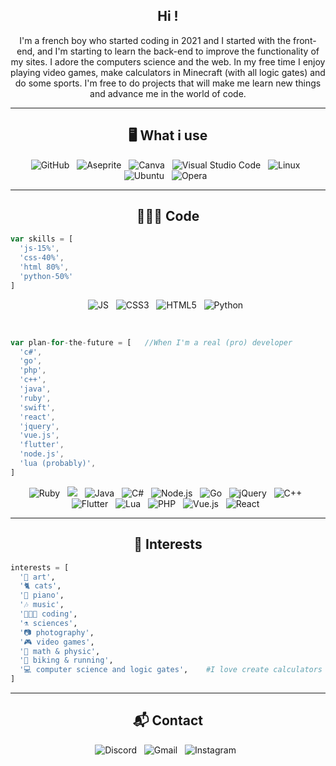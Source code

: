 <h2 align="center">Hi !</h2>

<p align="center">
  I'm a french boy who started coding in 2021 and I started with the front-end, and I'm starting to learn the back-end to improve the functionality of my sites. I adore the computers science and the web. In my free time I enjoy playing video games, make calculators in Minecraft (with all logic gates) and do some sports. I'm free to do projects that will make me learn new things and advance me in the world of code.
</p>

<hr>

<h2 align="center">🖥️ What i use</h2>

<p align="center">
  <img alt="GitHub" src="https://img.shields.io/badge/github-%23121011.svg?style=for-the-badge&logo=github&logoColor=white"/>&nbsp;&nbsp;
  <img alt="Aseprite" src="https://img.shields.io/badge/Aseprite-FFFFFF?style=for-the-badge&logo=Aseprite&logoColor=#7D929E"/>&nbsp;&nbsp;
  <img alt="Canva" src="https://img.shields.io/badge/Canva-%2300C4CC.svg?style=for-the-badge&logo=Canva&logoColor=white"/>&nbsp;&nbsp;
  <img alt="Visual Studio Code" src="https://img.shields.io/badge/Visual%20Studio-007ACC.svg?style=for-the-badge&logo=visual-studio-code&logoColor=white"/>&nbsp;&nbsp;
  <img alt="Linux" src="https://img.shields.io/badge/Linux-FCC624?style=for-the-badge&logo=linux&logoColor=black"/>&nbsp;&nbsp;
  <img alt="Ubuntu" src="https://img.shields.io/badge/Ubuntu-E95420?style=for-the-badge&logo=ubuntu&logoColor=white"/>&nbsp;&nbsp;
  <img alt="Opera" src="https://img.shields.io/badge/Opera-FF1B2D?style=for-the-badge&logo=Opera&logoColor=white"/>&nbsp;&nbsp;
</p>

<hr>

<h2 align="center">👨🏻‍💻 Code</h2>

```js
var skills = [
  'js-15%',
  'css-40%',
  'html 80%',
  'python-50%'
]
```

<p align="center">
  <img alt="JS" src="https://img.shields.io/badge/javascript-%23323330.svg?style=for-the-badge&logo=javascript&logoColor=%23F7DF1E"/>&nbsp;&nbsp;
  <img alt="CSS3" src="https://img.shields.io/badge/css3-%231572B6.svg?style=for-the-badge&logo=css3&logoColor=white"/>&nbsp;&nbsp;
  <img alt="HTML5" src="https://img.shields.io/badge/html5-%23E34F26.svg?style=for-the-badge&logo=html5&logoColor=white"/>&nbsp;&nbsp;
  <img alt="Python" src="https://img.shields.io/badge/python-3670A0?style=for-the-badge&logo=python&logoColor=ffdd54"/>&nbsp;&nbsp;
</p>

<br>

```js
var plan-for-the-future = [   //When I'm a real (pro) developer
  'c#',
  'go',
  'php',
  'c++',
  'java',
  'ruby',
  'swift',
  'react',
  'jquery',
  'vue.js',
  'flutter',
  'node.js',
  'lua (probably)',
]
```

<p align="center">
  <img alt="Ruby" src="https://img.shields.io/badge/ruby-%23CC342D.svg?style=for-the-badge&logo=ruby&logoColor=white"/>&nbsp;&nbsp;
  <img alo="Swift" src="https://img.shields.io/badge/swift-F54A2A?style=for-the-badge&logo=swift&logoColor=white"/>&nbsp;&nbsp;
  <img alt="Java" src="https://img.shields.io/badge/java-%23edb600.svg?style=for-the-badge&logo=java&logoColor=white"/>&nbsp;&nbsp;
  <img alt="C#" src="https://img.shields.io/badge/c%23-%23239120.svg?style=for-the-badge&logo=c-sharp&logoColor=white"/>&nbsp;&nbsp;
  <img alt="Node.js" src="https://img.shields.io/badge/node.js-6DA55F?style=for-the-badge&logo=node.js&logoColor=white"/>&nbsp;&nbsp;
  <img alt="Go" src="https://img.shields.io/badge/go-%2300ADD8.svg?style=for-the-badge&logo=go&logoColor=white"/>&nbsp;&nbsp;
  <img alt="jQuery" src="https://img.shields.io/badge/jquery-%230769AD.svg?style=for-the-badge&logo=jquery&logoColor=white"/>&nbsp;&nbsp;
  <img alt="C++" src="https://img.shields.io/badge/c++-%2300599C.svg?style=for-the-badge&logo=c%2B%2B&logoColor=white"/>&nbsp;&nbsp;
  <img alt="Flutter" src="https://img.shields.io/badge/Flutter-%2302569B.svg?style=for-the-badge&logo=Flutter&logoColor=white"/>&nbsp;&nbsp;
  <img alt="Lua" src="https://img.shields.io/badge/lua-%232C2D72.svg?style=for-the-badge&logo=lua&logoColor=white"/>&nbsp;&nbsp;
  <img alt="PHP" src="https://img.shields.io/badge/php-%23777BB4.svg?style=for-the-badge&logo=php&logoColor=white"/>&nbsp;&nbsp;
  <img alt="Vue.js" src="https://img.shields.io/badge/vue.js-%2335495e.svg?style=for-the-badge&logo=vuedotjs&logoColor=%234FC08D"/>&nbsp;&nbsp;
  <img alt="React" src="https://img.shields.io/badge/react-%2320232a.svg?style=for-the-badge&logo=react&logoColor=%2361DAFB"/>&nbsp;&nbsp;
</p>

<hr>

<h2 align="center">🤍 Interests</h2>

```python
interests = [
  '🎨 art',
  '🐈 cats',
  '🎹 piano',
  '🎶 music',
  '👨🏻‍💻 coding',
  '⚗️ sciences',
  '📷 photography',
  '🎮 video games',
  '🧮 math & physic',
  '🚴 biking & running',
  '💻 computer science and logic gates',    #I love create calculators in Minecraft
]
```

<hr>

<h2 align="center">📬 Contact</h2>

<p align="center">
  <img alt="Discord" src="https://img.shields.io/badge/Galaad%C2%B3%230252-%237289DA.svg?style=for-the-badge&logo=discord&logoColor=white"/>&nbsp;&nbsp;
  <img alt="Gmail" src="https://img.shields.io/badge/iamgalaad%40gmail.com-D14836?style=for-the-badge&logo=gmail&logoColor=white"/>&nbsp;&nbsp;
  <img alt="Instagram" src="https://img.shields.io/badge/iamgalaad-%23E4405F.svg?style=for-the-badge&logo=Instagram&logoColor=white"/>&nbsp;&nbsp;
</p>
